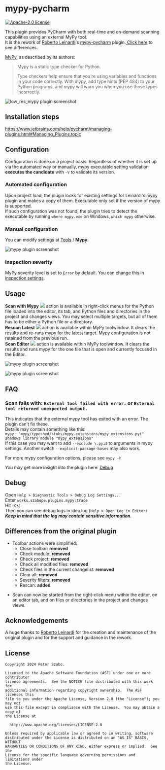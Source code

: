 # mypy-pycharm
[![Apache-2.0 license](https://img.shields.io/github/license/szabope/mypy-pycharm-plugin.svg?style=plastic)](https://github.com/szabope/mypy-pycharm-plugin/blob/master/LICENSE)

<!-- Plugin description -->
This plugin provides PyCharm with both real-time and on-demand scanning capabilities using an external MyPy tool.\
It is the rework of [Roberto Leinardi](https://github.com/szabope/mypy-pycharm-plugin?tab=readme-ov-file#acknowledgements)'s [mypy-pycharm](https://github.com/leinardi/mypy-pycharm) plugin.[ Click here](https://github.com/szabope/mypy-pycharm-plugin?tab=readme-ov-file#differences-from-the-original-plugin) to see differences.

[MyPy](https://github.com/python/mypy), as described by its authors:
>Mypy is a static type checker for Python.
>
>Type checkers help ensure that you're using variables and functions in your code correctly. With mypy, add type hints (PEP 484) to your Python programs, and mypy will warn you when you use those types incorrectly.

![low_res_mypy plugin screenshot](https://raw.githubusercontent.com/szabope/mypy-pycharm-plugin/146a7eaccf3ad32a127dbdcef7bf4042e943411a/art/results_lowres.png)
<!-- Plugin description end -->

## Installation steps
https://www.jetbrains.com/help/pycharm/managing-plugins.html#Managing_Plugins.topic

## Configuration
Configuration is done on a project basis. Regardless of whether it is set up via the automated way or manually, mypy executable setting validation **executes the candidate** with `-V` to validate its version.

### Automated configuration
Upon project load, the plugin looks for existing settings for Leinardi's mypy plugin and makes a copy of them. Executable only set if the version of mypy is supported.\
If such configuration was not found, the plugin tries to detect the executable by running `where mypy.exe` on Windows, `which mypy` otherwise.

### Manual configuration
You can modify settings at [Tools](https://www.jetbrains.com/help/pycharm/settings-tools.html#Settings_Tools.topic) / **Mypy**.

![mypy plugin screenshot](https://raw.githubusercontent.com/szabope/mypy-pycharm-plugin/338908f67473081858a50cf55ecf6e4c37e69fd4/art/settings.png)

### Inspection severity
MyPy severity level is set to `Error` by default. You can change this in [inspection settings](https://www.jetbrains.com/help/pycharm/inspections-settings.html#Inspections_Settings.topic).

## Usage

**Scan with Mypy** ![](https://raw.githubusercontent.com/szabope/mypy-pycharm-plugin/338908f67473081858a50cf55ecf6e4c37e69fd4/art/mypyScanAction.svg) 
action is available in right-click menus for the Python file loaded into the editor, its tab, 
and Python files and directories in the project and changes views. You may select multiple targets, 
but all of them has to be either a Python file or a directory.\
**Rescan Latest** ![](https://raw.githubusercontent.com/szabope/mypy-pycharm-plugin/338908f67473081858a50cf55ecf6e4c37e69fd4/art/refresh.svg) 
action is available within MyPy toolwindow. It clears the results and re-runs mypy for the latest target. 
Mypy configuration is not retained from the previous run.\
**Scan Editor** ![](https://raw.githubusercontent.com/szabope/mypy-pycharm-plugin/338908f67473081858a50cf55ecf6e4c37e69fd4/art/execute.svg) 
action is available within MyPy toolwindow. It clears the results and runs mypy for the one file that is open 
and currently focused in the Editor.

![mypy plugin screenshot](https://raw.githubusercontent.com/szabope/mypy-pycharm-plugin/338908f67473081858a50cf55ecf6e4c37e69fd4/art/menu.png)

![mypy plugin screenshot](https://raw.githubusercontent.com/szabope/mypy-pycharm-plugin/338908f67473081858a50cf55ecf6e4c37e69fd4/art/results.png)

## FAQ
### Scan fails with: `External tool failed with error.` or `External tool returned unexpected output.`
This indicates that the external mypy tool has exited with an error. The plugin can't fix these.\
Details may contain something like this:\
`mypy: "mypy/typeshed/stubs/mypy-extensions/mypy_extensions.pyi" shadows library module "mypy_extensions"`\
If this case you may want to add `--exclude \.pyi$` to arguments in mypy settings. Another switch `--explicit-package-bases` may also work.

For more mypy configuration options, please see `mypy -h`

You may get more insight into the plugin here: [Debug](https://github.com/szabope/mypy-pycharm-plugin?tab=readme-ov-file#debug) 

## Debug
Open `Help > Diagnostic Tools > Debug Log Settings...`\
Enter `works.szabope.plugins.mypy:trace`\
Hit `[Ok]`\
Then you can see debug logs in idea.log (`Help > Open Log in Editor`)\
**_Keep in mind that the log may contain sensitive information._**

## Differences from the original plugin
- Toolbar actions were simplified:
  - Close toolbar: **removed**
  - Check module: **removed**
  - Check project: **removed**
  - Check all modified files: **removed**
  - Check files in the current changelist: **removed**
  - Clear all: **removed**
  - Severity filters: **removed**
  - Rescan: **added**

[//]: # (  TODO - severity filter: **grouped**)
- Scan can now be started from the right-click menu within the editor, on an editor tab, and on files or directories 
in the project and changes views.

## Acknowledgements
A huge thanks to [Roberto Leinardi](https://github.com/leinardi) for the creation and maintenance of the original plugin and for the support and guidance in the rework.

## License
```
Copyright 2024 Peter Szabo.

Licensed to the Apache Software Foundation (ASF) under one or more contributor
license agreements.  See the NOTICE file distributed with this work for
additional information regarding copyright ownership.  The ASF licenses this
file to you under the Apache License, Version 2.0 (the "License"); you may not
use this file except in compliance with the License.  You may obtain a copy of
the License at

  http://www.apache.org/licenses/LICENSE-2.0

Unless required by applicable law or agreed to in writing, software
distributed under the License is distributed on an "AS IS" BASIS, WITHOUT
WARRANTIES OR CONDITIONS OF ANY KIND, either express or implied.  See the
License for the specific language governing permissions and limitations under
the License.
```
